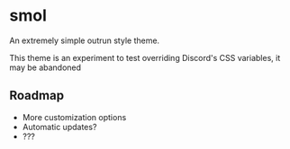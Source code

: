 # smol

An extremely simple outrun style theme.

This theme is an experiment to test overriding Discord's CSS variables, it may be abandoned

## Roadmap
* More customization options
* Automatic updates?
* ???